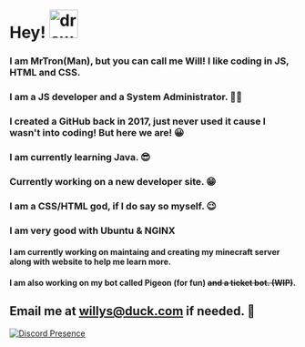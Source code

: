 # Hey! <img src="https://external-content.duckduckgo.com/iu/?u=https%3A%2F%2Femoji.gg%2Fassets%2Femoji%2Fwavegif_1860.gif&f=1&nofb=1" alt="drawing" width="50"/>
### I am MrTron(Man), but you can call me Will! I like coding in JS, HTML and CSS.

### **I am a JS developer and a System Administrator.** 👨‍💻

### I created a GitHub back in 2017, just never used it cause I wasn't into coding! But here we are! 😀

### I am currently learning Java. 😎

### Currently working on a new developer site. 😁
### I am a CSS/HTML god, if I do say so myself. 😉
### I am very good with Ubuntu & NGINX
#### I am currently working on maintaing and creating my minecraft server along with website to help me learn more.
#### I am also working on my bot called Pigeon (for fun) ~~and a ticket bot. (WIP)~~.  

## Email me at [willys@duck.com](mailto:willys@duck.com?subject=Question%20from%20Github&body=%0A%0A%0A%0Agenerated%20from%20my%20Github%20%F0%9F%98%81%0A____________________________) if needed. 📧

[![Discord Presence](https://lanyard-profile-readme.vercel.app/api/355295268716937227)](https://discord.com/users/355295268716937227)

